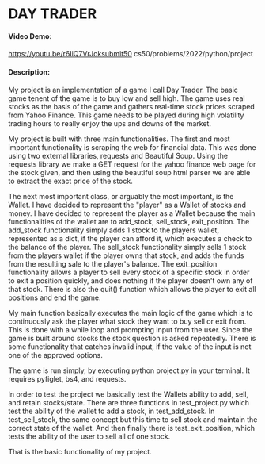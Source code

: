 # DAY TRADER
#### Video Demo:
https://youtu.be/r6IiQ7VrJoksubmit50 cs50/problems/2022/python/project
#### Description:
My project is an implementation of a game I call Day Trader. The basic game tenent of the game is to buy low and sell high. The game uses real stocks as the basis of the game and gathers real-time stock prices scraped from Yahoo Finance. This game needs to be played during high volatility trading hours to really enjoy the ups and downs of the market.

My project is built with three main functionalities. The first and most important functionality is scraping the web for financial data. This was done using two external libraries, requests and Beautiful Soup. Using the requests library we make a GET request for the yahoo finance web page for the stock given, and then using the beautiful soup html parser we are able to extract the exact price of the stock.

The next most important class, or arguably the most important, is the Wallet. I have decided to represent the "player" as a Wallet of stocks and money. I have decided to represent the player as a Wallet because the main functionalities of the wallet are to add_stock, sell_stock, exit_position. The add_stock functionality simply adds 1 stock to the players wallet, represented as a dict, if the player can afford it, which executes a check to the balance of the player. The sell_stock functionality simply sells 1 stock from the players wallet if the player owns that stock, and adds the funds from the resulting sale to the player's balance. The exit_position functionality allows a player to sell every stock of a specific stock in order to exit a position quickly, and does nothing if the player doesn't own any of that stock. There is also the quit() function which allows the player to exit all positions and end the game.

My main function basically executes the main logic of the game which is to continuously ask the player what stock they want to buy sell or exit from. This is done with a while loop and prompting input from the user. Since the game is built around stocks the stock question is asked repeatedly. There is some functionality that catches invalid input, if the value of the input is not one of the approved options.

The game is run simply, by executing python project.py in your terminal. It requires pyfiglet, bs4, and requests.

In order to test the project we basically test the Wallets ability to add, sell, and retain stocks/state. There are three functions in test_project.py which test the ability of the wallet to add a stock, in test_add_stock. In test_sell_stock, the same concept but this time to sell stock and maintain the correct state of the wallet. And then finally there is test_exit_position, which tests the ability of the user to sell all of one stock.

That is the basic functionality of my project.
